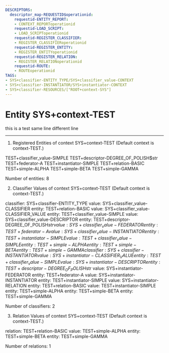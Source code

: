 ```yaml
---
DESCRIPTORS:
  descriptor_map-REQUESTID$operationid:
    requestid-ENTITY_REPORT:
    - CONTEXT_REPORToperationid
    requestid-LOAD_SCRIPT:
    - LOAD_SCRIPToperationid
    requestid-REGISTER_CLASSIFIER:
    - REGISTER_CLASSIFIERoperationid
    requestid-REGISTER_ENTITY:
    - REGISTER_ENTITYoperationid
    requestid-REGISTER_RELATION:
    - REGISTER_RELATIONoperationid
    requestid-ROUTE:
    - ROUTEoperationid
TAGS:
- SYS+classifier-ENTITY_TYPE/SYS+classifier_value-CONTEXT
- SYS+classifier-INSTANTIATOR/SYS+instantiator-CONTEXT
- SYS+classifier-RESOURCES/["ROOT+context-SYS"]
---
```

# Entity SYS+context-TEST

this is a test same line 
different line

---
1. Registered Entities of context SYS+context-TEST
(Default context is context-TEST.)

TEST+classifier_value-SIMPLE
TEST+descriptor-DEGREE_OF_POLISH$str
TEST+federator-A
TEST+instantiator-SIMPLE
TEST+relation-BASIC
TEST+simple-ALPHA
TEST+simple-BETA
TEST+simple-GAMMA

Number of entities: 8

2. Classifier Values of context SYS+context-TEST
(Default context is context-TEST.)

classifier:  SYS+classifier-ENTITY_TYPE
  value:       SYS+classifier_value-CLASSIFIER
    entity:      TEST+relation-BASIC
  value:       SYS+classifier_value-CLASSIFIER_VALUE
    entity:      TEST+classifier_value-SIMPLE
  value:       SYS+classifier_value-DESCRIPTOR
    entity:      TEST+descriptor-DEGREE_OF_POLISH$str
  value:       SYS+classifier_value-FEDERATOR
    entity:      TEST+federator-A
  value:       SYS+classifier_value-INSTANTIATOR
    entity:      TEST+instantiator-SIMPLE
  value:       TEST+classifier_value-SIMPLE
    entity:      TEST+simple-ALPHA
    entity:      TEST+simple-BETA
    entity:      TEST+simple-GAMMA
classifier:  SYS+classifier-INSTANTIATOR
  value:       SYS+instantiator-CLASSIFIER_VALUE
    entity:      TEST+classifier_value-SIMPLE
  value:       SYS+instantiator-DESCRIPTOR
    entity:      TEST+descriptor-DEGREE_OF_POLISH$str
  value:       SYS+instantiator-FEDERATOR
    entity:      TEST+federator-A
  value:       SYS+instantiator-INSTANTIATOR
    entity:      TEST+instantiator-SIMPLE
  value:       SYS+instantiator-RELATION
    entity:      TEST+relation-BASIC
  value:       TEST+instantiator-SIMPLE
    entity:      TEST+simple-ALPHA
    entity:      TEST+simple-BETA
    entity:      TEST+simple-GAMMA

Number of classifiers: 2

3. Relation Values of context SYS+context-TEST
(Default context is context-TEST.)

relation:  TEST+relation-BASIC
  value:     TEST+simple-ALPHA
    entity:    TEST+simple-BETA
    entity:    TEST+simple-GAMMA

Number of relations: 1

